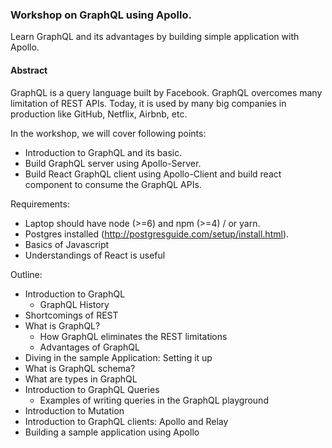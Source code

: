 ### Workshop on GraphQL using Apollo.
Learn GraphQL and its advantages by building simple application with Apollo.

#### Abstract
GraphQL is a query language built by Facebook. GraphQL overcomes many limitation of REST APIs. Today, it is used by many 
big companies in production like GitHub, Netflix, Airbnb, etc.

In the workshop, we will cover following points:
 - Introduction to GraphQL and its basic.
 - Build GraphQL server using Apollo-Server.
 - Build React GraphQL client using Apollo-Client and build react component to consume the GraphQL APIs.

Requirements: 
  - Laptop should have node (>=6) and npm (>=4) / or yarn.
  - Postgres installed (http://postgresguide.com/setup/install.html).
  - Basics of Javascript
  - Understandings of React is useful
  
Outline: 
  - Introduction to GraphQL 
     - GraphQL History
  - Shortcomings of REST
  - What is GraphQL?
     - How GraphQL eliminates the REST limitations
     - Advantages of GraphQL
  - Diving in the sample Application: Setting it up
  - What is GraphQL schema?
  - What are types in GraphQL
  - Introduction to GraphQL Queries
     - Examples of writing queries in the GraphQL playground
  - Introduction to Mutation
  - Introduction to GraphQL clients: Apollo and Relay 
  - Building a sample application using Apollo
